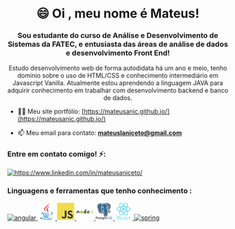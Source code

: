 
<h1 align="center">😄 Oi , meu nome é Mateus!</h1>
<h3 align="center">Sou estudante do curso de Análise e Desenvolvimento de Sistemas da FATEC, e entusiasta das áreas de análise de dados e desenvolvimento Front End!</h3>

<p align="center">Estudo desenvolvimento web de forma autodidata há um ano e meio, tenho dominio sobre o uso de HTML/CSS e conhecimento intermediário em Javascript Vanilla. Atualmente estou aprendendo a linguagem JAVA para adquirir conhecimento em trabalhar com desenvolvimento backend e banco de dados. </p>

- 👨‍💻 Meu site portfólio: [https://mateusanic.github.io/](https://mateusanic.github.io/)

- 📫 Meu email para contato: **mateuslaniceto@gmail.com**

<h3 align="left">Entre em contato comigo! ⚡:</h3>
<p align="left">
<a href="https://www.linkedin.com/in/mateusaniceto/" target="blank"><img align="center" src="https://raw.githubusercontent.com/rahuldkjain/github-profile-readme-generator/master/src/images/icons/Social/linked-in-alt.svg" alt="https://www.linkedin.com/in/mateusaniceto/" height="30" width="40" /></a>
</p>

<h3 align="left">Linguagens e ferramentas que tenho conhecimento :</h3>
<p align="left"> <a href="https://angular.io" target="_blank"> <img src="https://angular.io/assets/images/logos/angular/angular.svg" alt="angular" width="40" height="40"/> </a> <a href="https://www.java.com" target="_blank"> <img src="https://raw.githubusercontent.com/devicons/devicon/master/icons/java/java-original.svg" alt="java" width="40" height="40"/> </a> <a href="https://developer.mozilla.org/en-US/docs/Web/JavaScript" target="_blank"> <img src="https://raw.githubusercontent.com/devicons/devicon/master/icons/javascript/javascript-original.svg" alt="javascript" width="40" height="40"/> </a> <a href="https://nodejs.org" target="_blank"> <img src="https://raw.githubusercontent.com/devicons/devicon/master/icons/nodejs/nodejs-original-wordmark.svg" alt="nodejs" width="40" height="40"/> </a> <a href="https://www.postgresql.org" target="_blank"> <img src="https://raw.githubusercontent.com/devicons/devicon/master/icons/postgresql/postgresql-original-wordmark.svg" alt="postgresql" width="40" height="40"/> </a> <a href="https://reactjs.org/" target="_blank"> <img src="https://raw.githubusercontent.com/devicons/devicon/master/icons/react/react-original-wordmark.svg" alt="react" width="40" height="40"/> </a> <a href="https://spring.io/" target="_blank"> <img src="https://www.vectorlogo.zone/logos/springio/springio-icon.svg" alt="spring" width="40" height="40"/> </a> </p>

